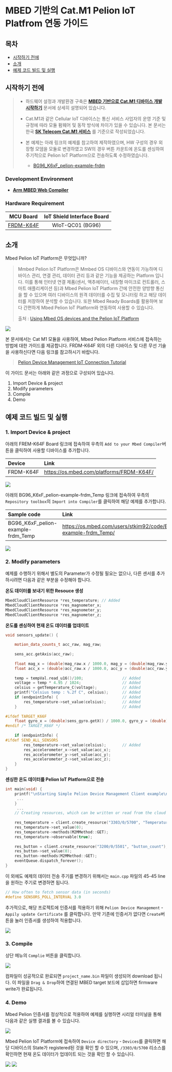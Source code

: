 # MBED 기반의 Cat.M1 Pelion IoT Platfrom 연동 가이드

## 목차

-   [시작하기 전에](#Prerequisites)
-   [소개](#Step-1-Overview)
-   [예제 코드 빌드 및 실행](#Step-4-Build-and-Run)

<a name="Prerequisites"></a>
## 시작하기 전에

> * 하드웨어 설정과 개발환경 구축은 **[MBED 기반으로 Cat.M1 디바이스 개발 시작하기][mbed-getting-started]** 문서에 상세히 설명되어 있습니다.
>
> * Cat.M1과 같은 Cellular IoT 디바이스는 통신 서비스 사업자의 운영 기준 및 규정에 따라 모듈 펌웨어 및 동작 방식에 차이가 있을 수 있습니다. 본 문서는 한국 **[SK Telecom Cat.M1 서비스][skt-iot-portal]** 를 기준으로 작성되었습니다.
>
> * 본 예제는 아래 링크의 예제를 참고하여 제작하였으며, HW 구성의 경우 외장형 모뎀을 모듈로 변경하였고 SW의 경우 버튼 카운트에 온도를 센싱하여 주기적으로 Pelion IoT Platform으로 전송하도록 수정하였습니다.
>   * [BG96_K6xF_pelion-example-frdm][link-mbed-bg96-pelion-example]

### Development Environment
* **[Arm MBED Web Compiler][link-mbed-compiler]**

### Hardware Requirement

| MCU Board | IoT Shield Interface Board |
|:--------:|:--------:|
| [FRDM-K64F][link-frdm-k64f] | WIoT-QC01 (BG96) |

<a name="Step-1-Overview"></a>
## 소개
Mbed Pelion IoT Platform은 무엇입니까?

> Mmbed Pelion IoT Platform은 Mmbed OS 디바이스와 연동이 가능하며 디바이스 관리, 연결 관리, 데이터 관리 등과 같은 기능을 제공하는 Platform 입니다. 이를 통해 인터넷 연결 제품(센서, 액추에이터, 내장형 마이크로 컨트롤러, 스마트 애플리케이션 등)과 Mbed Pelion IoT Platform 간에 안전한 양방향 통신을 할 수 있으며 여러 디바이스의 원격 데이터를 수집 및 모니터링 하고 해당 데이터를 저장하여 분석할 수 있습니다. 또한 Mbed Ready Boards를 활용하며 보다 간편하게 Mbed Pelion IoT Platform와 연동하여 사용할 수 있습니다.
> 
> 출처 : [Using Mbed OS devices and the Pelion IoT Platform](https://os.mbed.com/docs/mbed-os/v5.13/mbed-os-pelion/index.html)

![][1]

본 문서에서는 Cat M1 모듈을 사용하여, Mbed Pelion Platform 서비스에 접속하는 방법에 대한 가이드를 제공합니다.
FRDM-K64F 외의 다른 디바이스 및 다른 무선 기술을 사용하신다면 다음 링크를 참고하시기 바랍니다.

> [Pelion Device Management IoT Connection Tutorial](https://os.mbed.com/guides/connect-device-to-pelion/)


이 가이드 문서는 아래와 같은 과정으로 구성되어 있습니다.

1. Import Device & project
2. Modify parameters
3. Compile
4. Demo


<a name="Step-4-Build-and-Run"></a>

## 예제 코드 빌드 및 실행

### 1. Import Device & project

아래의 FREM-K64F Board 링크에 접속하여 우측의 `Add to your Mbed Compiler`버튼을 클릭하여 사용할 디바이스를 추가합니다.

| Device | Link |
|:--------|:--------|
| FRDM-K64F | https://os.mbed.com/platforms/FRDM-K64F/ |

![][import1]

아래의 BG96_K6xF_pelion-example-frdm_Temp 링크에 접속하여 우측의 `Repository toolbox`의 `Import into Compiler`를 클릭하여 해당 예제를 추가합니다.


| Sample code | Link |
|:--------|:--------|
| BG96_K6xF_pelion-example-frdm_Temp | https://os.mbed.com/users/stkim92/code/BG96_K6xF_pelion-example-frdm_Temp/ |


![][import2]

### 2. Modify parameters
예제를 수행하기 위해서 별도의 Parameter가 수정될 필요는 없으나, 다른 센서를 추가하시려면 다음과 같은 부분을 수정해야 합니다.

**온도 데이터를 보내기 위한 Resouce 생성**
```cpp
MbedCloudClientResource *res_temperature; // Added
MbedCloudClientResource *res_magnometer_x;
MbedCloudClientResource *res_magnometer_y;
MbedCloudClientResource *res_magnometer_z;
```

**온도를 센싱하여 현재 온도 데이터를 업데이트**
```cpp
void sensors_update() {
 
    motion_data_counts_t acc_raw, mag_raw;
 
    sens_acc.getAxis(acc_raw);
 
    float mag_x = (double)mag_raw.x / 1000.0, mag_y = (double)mag_raw.y / 1000.0, mag_z = (double)mag_raw.z / 1000.0;
    float acc_x = (double)acc_raw.x / 1000.0, acc_y = (double)acc_raw.y / 1000.0, acc_z = (double)acc_raw.z / 1000.0;
    
    temp = tempVal.read_u16()/100;                 // Added
    voltage = temp * 4.95 / 1024;                  // Added
    celsius = getTemperature_C(voltage);           // Added
    printf("Celsius temp : %.2f C", celsius);      // Added
    if (endpointInfo) {                            // Added
        res_temperature->set_value(celsius);       // Added
    }                                              // Added
    
#ifdef TARGET_K66F
    float gyro_x = (double)sens_gyro.getX() / 1000.0, gyro_y = (double)sens_gyro.getY() / 1000.0, gyro_z = (double)sens_gyro.getZ() / 1000.0;
#endif /* TARGET_K66F */
 
    if (endpointInfo) {
#ifdef SEND_ALL_SENSORS
        res_temperature->set_value(celsius);       // Added
        res_accelerometer_x->set_value(acc_x);
        res_accelerometer_y->set_value(acc_y);
        res_accelerometer_z->set_value(acc_z);
    }
}
```

**센싱한 온도 데이터를 Pelion IoT Platform으로 전송**

```cpp
int main(void) {
    printf("\nStarting Simple Pelion Device Management Client example\n");
     ...
    }
     ...
    // Creating resources, which can be written or read from the cloud
    
    res_temperature = client.create_resource("3303/0/5700", "Temperature (C)");  // Added
    res_temperature->set_value(0);                                               // Added
    res_temperature->methods(M2MMethod::GET);                                    // Added
    res_temperature->observable(true);                                           // Added
    
    res_button = client.create_resource("3200/0/5501", "button_count");
    res_button->set_value(0);
    res_button->methods(M2MMethod::GET);
    eventQueue.dispatch_forever();
}
```



이 외에도 예제의 데이터 전송 주기를 변경하기 위해서는 `main.cpp` 파일의 45-45 line 을 원하는 주기로 변경하면 됩니다.
```cpp
// How often to fetch sensor data (in seconds)
#define SENSORS_POLL_INTERVAL 3.0
```

추가적으로, 해당 프로젝트에 인증서를 적용하기 위해 `Pelion Device Management` - `Appily update Certificate` 를 클릭합니다. 만약 기존에 인증서가 없다면 `Create`버튼을 눌러 인증서를 생성하여 적용합니다.

![][cert1]


### 3. Compile

상단 메뉴의 `Complie` 버튼을 클릭합니다.

![][compile]

컴파일이 성공적으로 완료되면 `project_name.bin` 파일이 생성되어 download 됩니다. 이 파일을 `Drag & Drop`하여 연결된 MBED target 보드에 삽입하면 firmware write가 완료됩니다.

### 4. Demo

Mbed Pelion 인증서를 정상적으로 적용하여 예제를 실행하면 시리얼 터미널을 통해 다음과 같은 실행 결과를 볼 수 있습니다.

![][2]

Mbed Pelion IoT Platform에 접속하여 `Device directory` - `Devices`를 클릭하면 해당 디바이스의 State가 registered된 것을 확인 할 수 있으며, `/3303/0/5700` 리소스를 확인하면 현재 온도 데이터가 업데이트 되는 것을 확인 할 수 있습니다.

![][3]
![][4]


[mbed-getting-started]: ./mbed_get_started.md
[skt-iot-portal]: https://www.sktiot.com/iot/developer/guide/guide/catM1/menu_05/page_01
[link-mbed-compiler]: https://ide.mbed.com/compiler/
[link-frdm-k64f]: https://os.mbed.com/platforms/FRDM-K64F/
[link-mbed-bg96-pelion-example]: https://os.mbed.com/users/Daniel_Lee/code/BG96_K6xF_pelion-example-frdm/%29BG96_K6xF_pelion-example-frdm/

[import1]: ./imgs/mbed_guide_device_K64F_import.png
[import2]: ./imgs/mbed_guide_bg96_pelion_temp_import.png

[source1]: ./imgs/mbed_guide_bg96_pelion_temp_source-1.png
[source2]: ./imgs/mbed_guide_bg96_pelion_temp_source-2.png
[source3]: ./imgs/mbed_guide_bg96_pelion_temp_source-3.png

[cert1]: ./imgs/mbed_guide_pelion_temp_cert.png

[compile]: ./imgs/mbed_guide_webide_compile.png
[1]: ./imgs/mbed_guide_pelion_iot_platform-1.png
[2]: ./imgs/mbed_guide_bg96_pelion_temp-1.png
[3]: ./imgs/mbed_guide_pelion_temp-2.png
[4]: ./imgs/mbed_guide_pelion_temp-3.png

